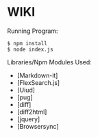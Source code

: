 # WIKI

Running Program:

    $ npm install 
    $ node index.js
   

Libraries/Npm Modules Used:

- [Markdown-it]
- [FlexSearch.js]
- [Uiud]
- [pug]
- [diff]
- [diff2html]
- [jquery]
- [Browsersync]
